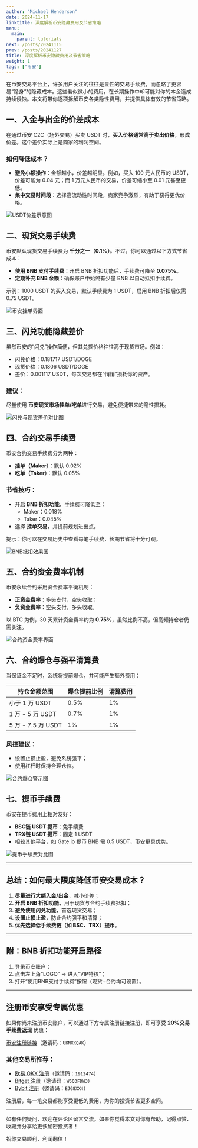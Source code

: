 ```yaml
---
author: "Michael Henderson"
date: 2024-11-17
linktitle: 深度解析币安隐藏费用及节省策略
menu:
  main:
    parent: tutorials
next: /posts/20241115
prev: /posts/20241127
title: 深度解析币安隐藏费用及节省策略
weight: 1
tags: ["币安"]
---
```


在币安交易平台上，许多用户关注的往往是显性的交易手续费，而忽略了更容易“隐身”的隐藏成本。这些看似微小的费用，在长期操作中却可能对你的本金造成持续侵蚀。本文将带你逐项拆解币安各类隐性费用，并提供具体有效的节省策略。

## 一、入金与出金的价差成本

在通过币安 C2C（场外交易）买卖 USDT 时，**买入价格通常高于卖出价格**，形成价差。这个差价实际上是商家的利润空间。

### 如何降低成本？

- **避免小额操作**：金额越小，价差越明显。例如，买入 100 元人民币的 USDT，价差可能为 0.04 元；而 1 万元人民币的交易，价差可缩小至 0.01 元甚至更低。
- **集中交易时间段**：选择高流动性时间段，商家竞争激烈，有助于获得更优价格。

![USDT价差示意图](https://ice.frostsky.com/2024/11/15/a0625fc3e0afe51f8d3ebf3f2c0e952d.png)

## 二、现货交易手续费

币安默认现货交易手续费为 **千分之一（0.1%）**。不过，你可以通过以下方式节省成本：

- **使用 BNB 支付手续费**：开启 BNB 折扣功能后，手续费可降至 **0.075%**。
- **定期补充 BNB 余额**：确保账户中始终有少量 BNB 以自动抵扣手续费。

示例：1000 USDT 的买入交易，默认手续费为 1 USDT，启用 BNB 折扣后仅需 0.75 USDT。

![币安挂单界面](https://ice.frostsky.com/2024/11/17/acfce87309aa50028e7b111fd7461026.png)

## 三、闪兑功能隐藏差价

虽然币安的“闪兑”操作简便，但其兑换价格往往高于现货市场。例如：

- 闪兑价格：0.181717 USDT/DOGE
- 现货价格：0.1806 USDT/DOGE
- 差价：0.001117 USDT，每次交易都在“悄悄”损耗你的资产。

### 建议：

尽量使用 **币安现货市场挂单/吃单**进行交易，避免便捷带来的隐性损耗。

![闪兑与现货差价对比图](https://ice.frostsky.com/2024/11/17/c70a754c7b5b10dbd961a695e4c94047.png)

## 四、合约交易手续费

币安合约交易手续费分为两种：

- **挂单（Maker）**：默认 0.02%
- **吃单（Taker）**：默认 0.05%

### 节省技巧：

- 开启 **BNB 折扣功能**，手续费可降低至：
  - Maker：0.018%
  - Taker：0.045%
- 选择 **挂单交易**，并提前规划进出点。

提示：你可以在交易历史中查看每笔手续费，长期节省将十分可观。

![BNB抵扣效果图](https://ice.frostsky.com/2024/11/17/bf7810cd49f1a89af66d53004906fdc4.png)

## 五、合约资金费率机制

币安永续合约采用资金费率平衡机制：

- **正资金费率**：多头支付，空头收取；
- **负资金费率**：空头支付，多头收取。

以 BTC 为例，30 天累计资金费率约为 **0.75%**，虽然比例不高，但高频持仓者仍需关注。

![合约资金费率界面](https://ice.frostsky.com/2024/11/17/2fc53af94d44b1dfadba21a27c3a8b2e.png)

## 六、合约爆仓与强平清算费

当保证金不足时，系统将提前爆仓，并可能产生额外费用：

| 持仓金额范围      | 爆仓提前比例 | 清算费用 |
|-------------------|--------------|----------|
| 小于 1 万 USDT    | 0.5%         | 1%       |
| 1 万 - 5 万 USDT   | 0.7%         | 1%       |
| 5 万 - 7.5 万 USDT | 1%           | 1%       |

### 风控建议：

- 设置止损止盈，避免系统强平；
- 使用杠杆时保持合理仓位。

![合约爆仓警示图](https://ice.frostsky.com/2024/11/17/fc525f2a3c75997fe9e1ca1c9ee60577.png)

## 七、提币手续费

币安在提币费用上相对友好：

- **BSC链 USDT 提币**：免手续费
- **TRX链 USDT 提币**：固定 1 USDT
- 相较其他平台，如 Gate.io 提币 BNB 需 0.5 USDT，币安更具优势。

![提币手续费对比图](https://ice.frostsky.com/2024/11/17/33418b080aff2e4eff13e78907f0bdec.png)

---

## 总结：如何最大限度降低币安交易成本？

1. **尽量进行大额入金/出金**，减小价差；
2. **开启 BNB 折扣功能**，用于现货与合约手续费抵扣；
3. **避免使用闪兑功能**，首选现货交易；
4. **设置止损止盈**，防止合约强平和清算；
5. **优先选择低手续费链（如 BSC、TRX）提币**。

---

## 附：BNB 折扣功能开启路径

1. 登录币安账户；
2. 点击左上角“LOGO” → 进入“VIP特权”；
3. 打开“使用BNB支付手续费”按钮（现货+合约均可设置）。

---

## 注册币安享受专属优惠

如果你尚未注册币安账户，可以通过下方专属注册链接注册，即可享受 **20%交易手续费返现** 优惠：

[币安注册链接](https://www.binance.com/join?ref=UKNXKQAK)（邀请码：`UKNXKQAK`）

### 其他交易所推荐：

- [欧易 OKX 注册](https://okx.com/join/1912474)（邀请码：`1912474`）
- [Bitget 注册](https://share.glassgs.com/u/S18JBL76)（邀请码：`W5Q3FDW3`）
- [Bybit 注册](https://www.bybitglobal.com/invite?ref=EJG8XX4)（邀请码：`EJG8XX4`）

注册后，每一笔交易都能享受更低的费用，为你的投资节省更多空间。

---

如有任何疑问，欢迎在评论区留言交流。如果你觉得本文对你有帮助，记得点赞、收藏并分享给更多加密投资者！

祝你交易顺利，利润翻倍！
